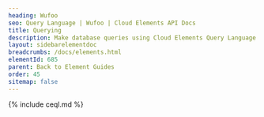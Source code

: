 ```yaml
---
heading: Wufoo
seo: Query Language | Wufoo | Cloud Elements API Docs
title: Querying
description: Make database queries using Cloud Elements Query Language.
layout: sidebarelementdoc
breadcrumbs: /docs/elements.html
elementId: 685
parent: Back to Element Guides
order: 45
sitemap: false
---
```


{% include ceql.md %}
